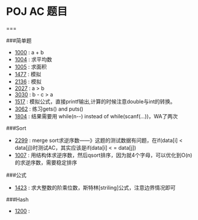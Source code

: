 # POJ AC 题目
===

###简单题
* [1000](1000.cpp) : a + b
* [1004](1004.cpp) : 求平均数
* [1005](1005.cpp) : 求面积
* [1477](1477.cpp) : 模拟
* [2136](2136.cpp) : 模拟
* [2027](2027.cpp) : a > b
* [3030](3030.cpp) : b - c > a
* [1517](1517.cpp) : 模拟公式，直接printf输出,计算的时候注意double与int的转换。
* [3062](3062.cpp) : 练习gets() and puts()
* [1804](1804.cpp) : 结果需要用 while(n--) instead of while(scanf(...))，WA了两次  

###Sort
* [2299](2299.cpp) : merge sort求逆序数——》这题的测试数据有问题，在if(data[i] < data[j])时测试AC，其实应该是if(data[i] < =  data[j])
* [1007](1007.cpp) : 用结构体求逆序数，然后qsort排序，因为就4个字母，可以优化到O(n)的求逆序数，需要稳定排序

###公式
* [1423](1423.cpp) : 求大整数的阶乘位数，斯特林[striling]公式，注意边界情况即可

###Hash
* [1200](1200.cpp) : 

